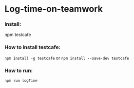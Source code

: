 # Log-time-on-teamwork

### Install:
npm
testcafe
### How to install testcafe:
`npm install -g testcafe` or
`npm install --save-dev testcafe`
### How to run:
`npm run logTime`
